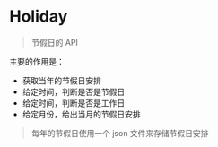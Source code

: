 # Holiday

> 节假日的 API

主要的作用是：

- 获取当年的节假日安排
- 给定时间，判断是否是节假日
- 给定时间，判断是否是工作日
- 给定月份，给出当月的节假日安排


> 每年的节假日使用一个 json 文件来存储节假日安排

